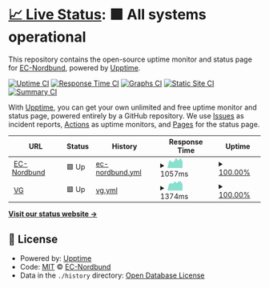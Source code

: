 # [📈 Live Status](https://EC-Nordbund.github.io/uptime): <!--live status--> **🟩 All systems operational**

This repository contains the open-source uptime monitor and status page for [EC-Nordbund](ec-nordbund.de), powered by [Upptime](https://github.com/upptime/upptime).

[![Uptime CI](https://github.com/EC-Nordbund/uptime/workflows/Uptime%20CI/badge.svg)](https://github.com/EC-Nordbund/uptime/actions?query=workflow%3A%22Uptime+CI%22)
[![Response Time CI](https://github.com/EC-Nordbund/uptime/workflows/Response%20Time%20CI/badge.svg)](https://github.com/EC-Nordbund/uptime/actions?query=workflow%3A%22Response+Time+CI%22)
[![Graphs CI](https://github.com/EC-Nordbund/uptime/workflows/Graphs%20CI/badge.svg)](https://github.com/EC-Nordbund/uptime/actions?query=workflow%3A%22Graphs+CI%22)
[![Static Site CI](https://github.com/EC-Nordbund/uptime/workflows/Static%20Site%20CI/badge.svg)](https://github.com/EC-Nordbund/uptime/actions?query=workflow%3A%22Static+Site+CI%22)
[![Summary CI](https://github.com/EC-Nordbund/uptime/workflows/Summary%20CI/badge.svg)](https://github.com/EC-Nordbund/uptime/actions?query=workflow%3A%22Summary+CI%22)

With [Upptime](https://upptime.js.org), you can get your own unlimited and free uptime monitor and status page, powered entirely by a GitHub repository. We use [Issues](https://github.com/EC-Nordbund/uptime/issues) as incident reports, [Actions](https://github.com/EC-Nordbund/uptime/actions) as uptime monitors, and [Pages](https://EC-Nordbund.github.io/uptime) for the status page.

<!--start: status pages-->
<!-- This summary is generated by Upptime (https://github.com/upptime/upptime) -->
<!-- Do not edit this manually, your changes will be overwritten -->
<!-- prettier-ignore -->
| URL | Status | History | Response Time | Uptime |
| --- | ------ | ------- | ------------- | ------ |
| <img alt="" src="https://icons.duckduckgo.com/ip3/www.ec-nordbund.de.ico" height="13"> [EC-Nordbund](https://www.ec-nordbund.de) | 🟩 Up | [ec-nordbund.yml](https://github.com/EC-Nordbund/uptime/commits/HEAD/history/ec-nordbund.yml) | <details><summary><img alt="Response time graph" src="./graphs/ec-nordbund/response-time-week.png" height="20"> 1057ms</summary><br><a href="https://EC-Nordbund.github.io/uptime/history/ec-nordbund"><img alt="Response time 1220" src="https://img.shields.io/endpoint?url=https%3A%2F%2Fraw.githubusercontent.com%2FEC-Nordbund%2Fuptime%2FHEAD%2Fapi%2Fec-nordbund%2Fresponse-time.json"></a><br><a href="https://EC-Nordbund.github.io/uptime/history/ec-nordbund"><img alt="24-hour response time 871" src="https://img.shields.io/endpoint?url=https%3A%2F%2Fraw.githubusercontent.com%2FEC-Nordbund%2Fuptime%2FHEAD%2Fapi%2Fec-nordbund%2Fresponse-time-day.json"></a><br><a href="https://EC-Nordbund.github.io/uptime/history/ec-nordbund"><img alt="7-day response time 1057" src="https://img.shields.io/endpoint?url=https%3A%2F%2Fraw.githubusercontent.com%2FEC-Nordbund%2Fuptime%2FHEAD%2Fapi%2Fec-nordbund%2Fresponse-time-week.json"></a><br><a href="https://EC-Nordbund.github.io/uptime/history/ec-nordbund"><img alt="30-day response time 1117" src="https://img.shields.io/endpoint?url=https%3A%2F%2Fraw.githubusercontent.com%2FEC-Nordbund%2Fuptime%2FHEAD%2Fapi%2Fec-nordbund%2Fresponse-time-month.json"></a><br><a href="https://EC-Nordbund.github.io/uptime/history/ec-nordbund"><img alt="1-year response time 1155" src="https://img.shields.io/endpoint?url=https%3A%2F%2Fraw.githubusercontent.com%2FEC-Nordbund%2Fuptime%2FHEAD%2Fapi%2Fec-nordbund%2Fresponse-time-year.json"></a></details> | <details><summary><a href="https://EC-Nordbund.github.io/uptime/history/ec-nordbund">100.00%</a></summary><a href="https://EC-Nordbund.github.io/uptime/history/ec-nordbund"><img alt="All-time uptime 99.83%" src="https://img.shields.io/endpoint?url=https%3A%2F%2Fraw.githubusercontent.com%2FEC-Nordbund%2Fuptime%2FHEAD%2Fapi%2Fec-nordbund%2Fuptime.json"></a><br><a href="https://EC-Nordbund.github.io/uptime/history/ec-nordbund"><img alt="24-hour uptime 100.00%" src="https://img.shields.io/endpoint?url=https%3A%2F%2Fraw.githubusercontent.com%2FEC-Nordbund%2Fuptime%2FHEAD%2Fapi%2Fec-nordbund%2Fuptime-day.json"></a><br><a href="https://EC-Nordbund.github.io/uptime/history/ec-nordbund"><img alt="7-day uptime 100.00%" src="https://img.shields.io/endpoint?url=https%3A%2F%2Fraw.githubusercontent.com%2FEC-Nordbund%2Fuptime%2FHEAD%2Fapi%2Fec-nordbund%2Fuptime-week.json"></a><br><a href="https://EC-Nordbund.github.io/uptime/history/ec-nordbund"><img alt="30-day uptime 100.00%" src="https://img.shields.io/endpoint?url=https%3A%2F%2Fraw.githubusercontent.com%2FEC-Nordbund%2Fuptime%2FHEAD%2Fapi%2Fec-nordbund%2Fuptime-month.json"></a><br><a href="https://EC-Nordbund.github.io/uptime/history/ec-nordbund"><img alt="1-year uptime 99.99%" src="https://img.shields.io/endpoint?url=https%3A%2F%2Fraw.githubusercontent.com%2FEC-Nordbund%2Fuptime%2FHEAD%2Fapi%2Fec-nordbund%2Fuptime-year.json"></a></details>
| <img alt="" src="https://icons.duckduckgo.com/ip3/www.vg-sh.de.ico" height="13"> [VG](https://www.vg-sh.de) | 🟩 Up | [vg.yml](https://github.com/EC-Nordbund/uptime/commits/HEAD/history/vg.yml) | <details><summary><img alt="Response time graph" src="./graphs/vg/response-time-week.png" height="20"> 1374ms</summary><br><a href="https://EC-Nordbund.github.io/uptime/history/vg"><img alt="Response time 1521" src="https://img.shields.io/endpoint?url=https%3A%2F%2Fraw.githubusercontent.com%2FEC-Nordbund%2Fuptime%2FHEAD%2Fapi%2Fvg%2Fresponse-time.json"></a><br><a href="https://EC-Nordbund.github.io/uptime/history/vg"><img alt="24-hour response time 1347" src="https://img.shields.io/endpoint?url=https%3A%2F%2Fraw.githubusercontent.com%2FEC-Nordbund%2Fuptime%2FHEAD%2Fapi%2Fvg%2Fresponse-time-day.json"></a><br><a href="https://EC-Nordbund.github.io/uptime/history/vg"><img alt="7-day response time 1374" src="https://img.shields.io/endpoint?url=https%3A%2F%2Fraw.githubusercontent.com%2FEC-Nordbund%2Fuptime%2FHEAD%2Fapi%2Fvg%2Fresponse-time-week.json"></a><br><a href="https://EC-Nordbund.github.io/uptime/history/vg"><img alt="30-day response time 1365" src="https://img.shields.io/endpoint?url=https%3A%2F%2Fraw.githubusercontent.com%2FEC-Nordbund%2Fuptime%2FHEAD%2Fapi%2Fvg%2Fresponse-time-month.json"></a><br><a href="https://EC-Nordbund.github.io/uptime/history/vg"><img alt="1-year response time 1480" src="https://img.shields.io/endpoint?url=https%3A%2F%2Fraw.githubusercontent.com%2FEC-Nordbund%2Fuptime%2FHEAD%2Fapi%2Fvg%2Fresponse-time-year.json"></a></details> | <details><summary><a href="https://EC-Nordbund.github.io/uptime/history/vg">100.00%</a></summary><a href="https://EC-Nordbund.github.io/uptime/history/vg"><img alt="All-time uptime 99.96%" src="https://img.shields.io/endpoint?url=https%3A%2F%2Fraw.githubusercontent.com%2FEC-Nordbund%2Fuptime%2FHEAD%2Fapi%2Fvg%2Fuptime.json"></a><br><a href="https://EC-Nordbund.github.io/uptime/history/vg"><img alt="24-hour uptime 100.00%" src="https://img.shields.io/endpoint?url=https%3A%2F%2Fraw.githubusercontent.com%2FEC-Nordbund%2Fuptime%2FHEAD%2Fapi%2Fvg%2Fuptime-day.json"></a><br><a href="https://EC-Nordbund.github.io/uptime/history/vg"><img alt="7-day uptime 100.00%" src="https://img.shields.io/endpoint?url=https%3A%2F%2Fraw.githubusercontent.com%2FEC-Nordbund%2Fuptime%2FHEAD%2Fapi%2Fvg%2Fuptime-week.json"></a><br><a href="https://EC-Nordbund.github.io/uptime/history/vg"><img alt="30-day uptime 100.00%" src="https://img.shields.io/endpoint?url=https%3A%2F%2Fraw.githubusercontent.com%2FEC-Nordbund%2Fuptime%2FHEAD%2Fapi%2Fvg%2Fuptime-month.json"></a><br><a href="https://EC-Nordbund.github.io/uptime/history/vg"><img alt="1-year uptime 99.91%" src="https://img.shields.io/endpoint?url=https%3A%2F%2Fraw.githubusercontent.com%2FEC-Nordbund%2Fuptime%2FHEAD%2Fapi%2Fvg%2Fuptime-year.json"></a></details>

<!--end: status pages-->

[**Visit our status website →**](https://EC-Nordbund.github.io/uptime)

## 📄 License

- Powered by: [Upptime](https://github.com/upptime/upptime)
- Code: [MIT](./LICENSE) © [EC-Nordbund](ec-nordbund.de)
- Data in the `./history` directory: [Open Database License](https://opendatacommons.org/licenses/odbl/1-0/)
